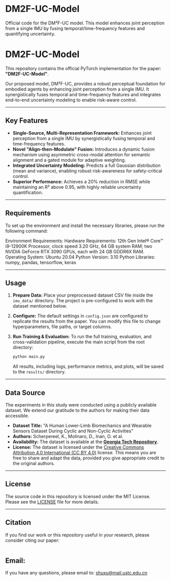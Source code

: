 # DM2F-UC-Model
Official code for the DM²F-UC model. This model enhances joint perception from a single IMU by fusing temporal/time-frequency features and quantifying uncertainty.
# DM2F-UC-Model

This repository contains the official PyTorch implementation for the paper: **"DM2F-UC-Model"**.

Our proposed model, DM²F-UC, provides a robust perceptual foundation for embodied agents by enhancing joint perception from a single IMU. It synergistically fuses temporal and time-frequency features and integrates end-to-end uncertainty modeling to enable risk-aware control.


---

## Key Features

-   **Single-Source, Multi-Representation Framework:** Enhances joint perception from a single IMU by synergistically fusing temporal and time-frequency features.
-   **Novel "Align-then-Modulate" Fusion:** Introduces a dynamic fusion mechanism using asymmetric cross-modal attention for semantic alignment and a gated module for adaptive weighting.
-   **Integrated Uncertainty Modeling:** Predicts a full Gaussian distribution (mean and variance), enabling robust risk-awareness for safety-critical control.
-   **Superior Performance:** Achieves a 20% reduction in RMSE while maintaining an R² above 0.95, with highly reliable uncertainty quantification.

---

## Requirements

To set up the environment and install the necessary libraries, please run the following command:

Environment Requirements:
Hardware Requirements: 12th Gen Intel® Core™ i9-12900K Processor, clock speed 3.20 GHz, 64 GB system RAM; two NVIDIA GeForce RTX 3090 GPUs, each with 24 GB GDDR6X RAM.
Operating System: Ubuntu 20.04
Python Version: 3.10
Python Libraries: numpy, pandas, tensorflow, keras

---

## Usage

1.  **Prepare Data:** Place your preprocessed dataset CSV file inside the `imu_data/` directory. The project is pre-configured to work with the dataset mentioned below.

2.  **Configure:** The default settings in `config.json` are configured to replicate the results from the paper. You can modify this file to change hyperparameters, file paths, or target columns.

3.  **Run Training & Evaluation:** To run the full training, evaluation, and cross-validation pipeline, execute the main script from the root directory:

    ```bash
    python main.py
    ```
    All results, including logs, performance metrics, and plots, will be saved to the `results/` directory.

---

## Data Source

The experiments in this study were conducted using a publicly available dataset. We extend our gratitude to the authors for making their data accessible.

-   **Dataset Title:** "A Human Lower-Limb Biomechanics and Wearable Sensors Dataset During Cyclic and Non-Cyclic Activities"
-   **Authors:** Scherpereel, K., Molinaro, D., Inan, O. et al.
-   **Availability:** The dataset is available at the [**Georgia Tech Repository**](https://repository.gatech.edu/entities/publication/20860ffb-71fd-4049-a033-cd0ff308339e/).
-   **License:** The dataset is licensed under the [Creative Commons Attribution 4.0 International (CC BY 4.0)](https://creativecommons.org/licenses/by/4.0/) license. This means you are free to share and adapt the data, provided you give appropriate credit to the original authors.

---

## License

The source code in this repository is licensed under the MIT License. Please see the [LICENSE](LICENSE) file for more details.

---

## Citation

If you find our work or this repository useful in your research, please consider citing our paper:

```bibtex

```

## Email:
If you have any questions, please email to: shuxu@mail.ustc.edu.cn
